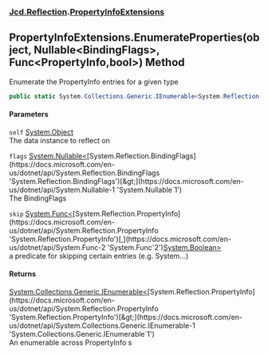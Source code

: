 ### [Jcd.Reflection](Jcd_Reflection.md 'Jcd.Reflection').[PropertyInfoExtensions](Jcd_Reflection_PropertyInfoExtensions.md 'Jcd.Reflection.PropertyInfoExtensions')
## PropertyInfoExtensions.EnumerateProperties(object, Nullable&lt;BindingFlags&gt;, Func&lt;PropertyInfo,bool&gt;) Method
Enumerate the PropertyInfo entries for a given type   
```csharp
public static System.Collections.Generic.IEnumerable<System.Reflection.PropertyInfo> EnumerateProperties(this object self, System.Nullable<System.Reflection.BindingFlags> flags=null, System.Func<System.Reflection.PropertyInfo,bool> skip=null);
```
#### Parameters
<a name='Jcd_Reflection_PropertyInfoExtensions_EnumerateProperties(object_System_Nullable_System_Reflection_BindingFlags__System_Func_System_Reflection_PropertyInfo_bool_)_self'></a>
`self` [System.Object](https://docs.microsoft.com/en-us/dotnet/api/System.Object 'System.Object')  
The data instance to reflect on
  
<a name='Jcd_Reflection_PropertyInfoExtensions_EnumerateProperties(object_System_Nullable_System_Reflection_BindingFlags__System_Func_System_Reflection_PropertyInfo_bool_)_flags'></a>
`flags` [System.Nullable&lt;](https://docs.microsoft.com/en-us/dotnet/api/System.Nullable-1 'System.Nullable`1')[System.Reflection.BindingFlags](https://docs.microsoft.com/en-us/dotnet/api/System.Reflection.BindingFlags 'System.Reflection.BindingFlags')[&gt;](https://docs.microsoft.com/en-us/dotnet/api/System.Nullable-1 'System.Nullable`1')  
The BindingFlags
  
<a name='Jcd_Reflection_PropertyInfoExtensions_EnumerateProperties(object_System_Nullable_System_Reflection_BindingFlags__System_Func_System_Reflection_PropertyInfo_bool_)_skip'></a>
`skip` [System.Func&lt;](https://docs.microsoft.com/en-us/dotnet/api/System.Func-2 'System.Func`2')[System.Reflection.PropertyInfo](https://docs.microsoft.com/en-us/dotnet/api/System.Reflection.PropertyInfo 'System.Reflection.PropertyInfo')[,](https://docs.microsoft.com/en-us/dotnet/api/System.Func-2 'System.Func`2')[System.Boolean](https://docs.microsoft.com/en-us/dotnet/api/System.Boolean 'System.Boolean')[&gt;](https://docs.microsoft.com/en-us/dotnet/api/System.Func-2 'System.Func`2')  
a predicate for skipping certain entries (e.g. System...)
  
#### Returns
[System.Collections.Generic.IEnumerable&lt;](https://docs.microsoft.com/en-us/dotnet/api/System.Collections.Generic.IEnumerable-1 'System.Collections.Generic.IEnumerable`1')[System.Reflection.PropertyInfo](https://docs.microsoft.com/en-us/dotnet/api/System.Reflection.PropertyInfo 'System.Reflection.PropertyInfo')[&gt;](https://docs.microsoft.com/en-us/dotnet/api/System.Collections.Generic.IEnumerable-1 'System.Collections.Generic.IEnumerable`1')  
An enumerable across PropertyInfo s
